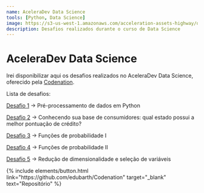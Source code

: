 ```yaml
---
name: AceleraDev Data Science
tools: [Python, Data Science]
image: https://s3-us-west-1.amazonaws.com/acceleration-assets-highway/ds-online-1/social-image.jpg
description: Desafios realizados durante o curso de Data Science
---
```


# AceleraDev Data Science

Irei disponibilizar aqui os desafios realizados no AceleraDev Data Science, oferecido pela <a href="https://www.codenation.dev/" target="_blank">Codenation</a>.

Lista de desafios:

<a href="https://github.com/edubarth/Codenation/blob/master/desafio_1.ipynb" target="_blank">Desafio 1</a> -> Pré-processamento de dados em Python

<a href="https://github.com/edubarth/Codenation/blob/master/desafio_2.ipynb" target="_blank">Desafio 2</a> -> Conhecendo sua base de consumidores: qual estado possui a melhor pontuação de crédito?

<a href="https://github.com/edubarth/Codenation/blob/master/desafio_3.ipynb" target="_blank">Desafio 3</a> -> Funções de probabilidade I

<a href="https://github.com/edubarth/Codenation/blob/master/desafio_4.ipynb" target="_blank">Desafio 4</a> -> Funções de probabilidade II

<a href="https://github.com/edubarth/Codenation/blob/master/desafio_5.ipynb" target="_blank">Desafio 5</a> -> Redução de dimensionalidade e seleção de variáveis

<p class="text-center">
{% include elements/button.html link="https://github.com/edubarth/Codenation" target="_blank" text="Repositório" %}
